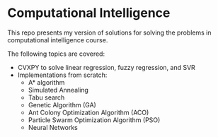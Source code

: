 # Computational Intelligence
This repo presents my version of solutions for solving the problems in computational intelligence course. 

The following topics are covered:
* CVXPY to solve linear regression, fuzzy regression, and SVR
* Implementations from scratch:
  *  A* algorithm
  *  Simulated Annealing
  *  Tabu search
  *  Genetic Algorithm (GA)
  *  Ant Colony Optimization Algorithm (ACO)
  *  Particle Swarm Optimization Algorithm (PSO)
  *  Neural Networks
